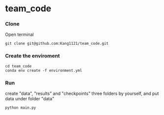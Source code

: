# team_code

### Clone
Open terminal
```
git clone git@github.com:Kang1121/team_code.git
```
### Create the enviroment
```
cd team_code
conda env create -f environment.yml
```
### Run
create "data", "results" and "checkpoints" three folders by yourself, and put data under folder "data"
```
python main.py
```
